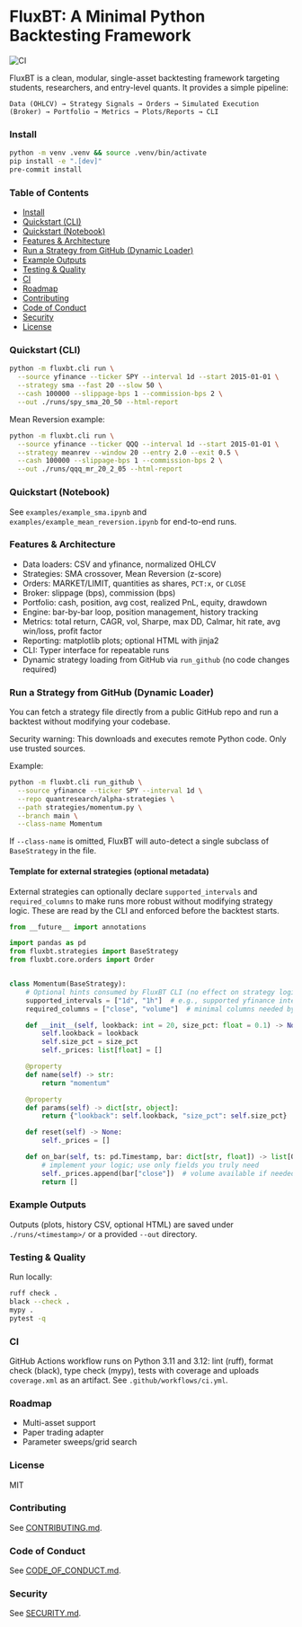 # FluxBT: A Minimal Python Backtesting Framework

![CI](https://github.com/aryanbonigala/Backtesting-Framework-SP/actions/workflows/ci.yml/badge.svg)

FluxBT is a clean, modular, single-asset backtesting framework targeting students, researchers, and entry-level quants. It provides a simple pipeline:

```
Data (OHLCV) → Strategy Signals → Orders → Simulated Execution (Broker) → Portfolio → Metrics → Plots/Reports → CLI
```

### Install

```bash
python -m venv .venv && source .venv/bin/activate
pip install -e ".[dev]"
pre-commit install
```

### Table of Contents

- [Install](#install)
- [Quickstart (CLI)](#quickstart-cli)
- [Quickstart (Notebook)](#quickstart-notebook)
- [Features & Architecture](#features--architecture)
- [Run a Strategy from GitHub (Dynamic Loader)](#run-a-strategy-from-github-dynamic-loader)
- [Example Outputs](#example-outputs)
- [Testing & Quality](#testing--quality)
- [CI](#ci)
- [Roadmap](#roadmap)
- [Contributing](#contributing)
- [Code of Conduct](#code-of-conduct)
- [Security](#security)
- [License](#license)

### Quickstart (CLI)

```bash
python -m fluxbt.cli run \
  --source yfinance --ticker SPY --interval 1d --start 2015-01-01 \
  --strategy sma --fast 20 --slow 50 \
  --cash 100000 --slippage-bps 1 --commission-bps 2 \
  --out ./runs/spy_sma_20_50 --html-report
```

Mean Reversion example:

```bash
python -m fluxbt.cli run \
  --source yfinance --ticker QQQ --interval 1d --start 2015-01-01 \
  --strategy meanrev --window 20 --entry 2.0 --exit 0.5 \
  --cash 100000 --slippage-bps 1 --commission-bps 2 \
  --out ./runs/qqq_mr_20_2_05 --html-report
```

### Quickstart (Notebook)

See `examples/example_sma.ipynb` and `examples/example_mean_reversion.ipynb` for end-to-end runs.

### Features & Architecture

- Data loaders: CSV and yfinance, normalized OHLCV
- Strategies: SMA crossover, Mean Reversion (z-score)
- Orders: MARKET/LIMIT, quantities as shares, `PCT:x`, or `CLOSE`
- Broker: slippage (bps), commission (bps)
- Portfolio: cash, position, avg cost, realized PnL, equity, drawdown
- Engine: bar-by-bar loop, position management, history tracking
- Metrics: total return, CAGR, vol, Sharpe, max DD, Calmar, hit rate, avg win/loss, profit factor
- Reporting: matplotlib plots; optional HTML with jinja2
- CLI: Typer interface for repeatable runs
- Dynamic strategy loading from GitHub via `run_github` (no code changes required)

### Run a Strategy from GitHub (Dynamic Loader)

You can fetch a strategy file directly from a public GitHub repo and run a backtest without modifying your codebase.

Security warning: This downloads and executes remote Python code. Only use trusted sources.

Example:

```bash
python -m fluxbt.cli run_github \
  --source yfinance --ticker SPY --interval 1d \
  --repo quantresearch/alpha-strategies \
  --path strategies/momentum.py \
  --branch main \
  --class-name Momentum
```

If `--class-name` is omitted, FluxBT will auto-detect a single subclass of `BaseStrategy` in the file.

#### Template for external strategies (optional metadata)

External strategies can optionally declare `supported_intervals` and `required_columns` to make runs more robust without modifying strategy logic. These are read by the CLI and enforced before the backtest starts.

```python
from __future__ import annotations

import pandas as pd
from fluxbt.strategies import BaseStrategy
from fluxbt.core.orders import Order


class Momentum(BaseStrategy):
    # Optional hints consumed by FluxBT CLI (no effect on strategy logic)
    supported_intervals = ["1d", "1h"]  # e.g., supported yfinance intervals
    required_columns = ["close", "volume"]  # minimal columns needed by this strategy

    def __init__(self, lookback: int = 20, size_pct: float = 0.1) -> None:
        self.lookback = lookback
        self.size_pct = size_pct
        self._prices: list[float] = []

    @property
    def name(self) -> str:
        return "momentum"

    @property
    def params(self) -> dict[str, object]:
        return {"lookback": self.lookback, "size_pct": self.size_pct}

    def reset(self) -> None:
        self._prices = []

    def on_bar(self, ts: pd.Timestamp, bar: dict[str, float]) -> list[Order]:
        # implement your logic; use only fields you truly need
        self._prices.append(bar["close"])  # volume available if needed
        return []
```

### Example Outputs

Outputs (plots, history CSV, optional HTML) are saved under `./runs/<timestamp>/` or a provided `--out` directory.

### Testing & Quality

Run locally:

```bash
ruff check .
black --check .
mypy .
pytest -q
```

### CI

GitHub Actions workflow runs on Python 3.11 and 3.12: lint (ruff), format check (black), type check (mypy), tests with coverage and uploads `coverage.xml` as an artifact. See `.github/workflows/ci.yml`.

### Roadmap

- Multi-asset support
- Paper trading adapter
- Parameter sweeps/grid search

### License

MIT

### Contributing

See [CONTRIBUTING.md](CONTRIBUTING.md).

### Code of Conduct

See [CODE_OF_CONDUCT.md](CODE_OF_CONDUCT.md).

### Security

See [SECURITY.md](SECURITY.md).



